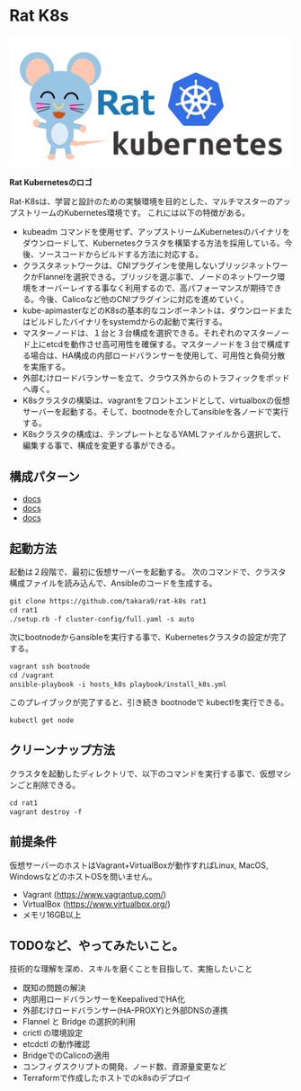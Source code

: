 # Rat K8s


![RatK8s Logo](docs/images/rat_logo.png)

**Rat Kubernetesのロゴ**


Rat-K8sは、学習と設計のための実験環境を目的とした、マルチマスターのアップストリームのKubernetes環境です。
これには以下の特徴がある。

* kubeadm コマンドを使用せず、アップストリームKubernetesのバイナリをダウンロードして、Kubernetesクラスタを構築する方法を採用している。今後、ソースコードからビルドする方法に対応する。
* クラスタネットワークは、CNIプラグインを使用しないブリッジネットワークかFlannelを選択できる。ブリッジを選ぶ事で、ノードのネットワーク環境をオーバーレイする事なく利用するので、高パフォーマンスが期待できる。今後、Calicoなど他のCNIプラグインに対応を進めていく。
* kube-apimasterなどのK8sの基本的なコンポーネントは、ダウンロードまたはビルドしたバイナリをsystemdからの起動で実行する。
* マスターノードは、１台と３台構成を選択できる。それぞれのマスターノード上にetcdを動作させ高可用性を確保する。マスターノードを３台で構成する場合は、HA構成の内部ロードバランサーを使用して、可用性と負荷分散を実施する。
* 外部むけロードバランサーを立て、クラウス外からのトラフィックをポッドへ導く。
* K8sクラスタの構築は、vagrantをフロントエンドとして、virtualboxの仮想サーバーを起動する。そして、bootnodeを介してansibleを各ノードで実行する。
* K8sクラスタの構成は、テンプレートとなるYAMLファイルから選択して、編集する事で、構成を変更する事ができる。

## 構成パターン

* [docs](docs/config-01.md)
* [docs](docs/config-02.md)
* [docs](docs/config-03.md)


## 起動方法

起動は２段階で、最初に仮想サーバーを起動する。
次のコマンドで、クラスタ構成ファイルを読み込んで、Ansibleのコードを生成する。

~~~
git clone https://github.com/takara9/rat-k8s rat1
cd rat1
./setup.rb -f cluster-config/full.yaml -s auto
~~~
次にbootnodeからansibleを実行する事で、Kubernetesクラスタの設定が完了する。

~~~
vagrant ssh bootnode
cd /vagrant
ansible-playbook -i hosts_k8s playbook/install_k8s.yml
~~~
このプレイブックが完了すると、引き続き bootnodeで kubectlを実行できる。

~~~
kubectl get node
~~~


## クリーンナップ方法
クラスタを起動したディレクトリで、以下のコマンドを実行する事で、仮想マシンごと削除できる。

~~~
cd rat1
vagrant destroy -f
~~~


## 前提条件

仮想サーバーのホストはVagrant+VirtualBoxが動作すればLinux, MacOS, WindowsなどのホストOSを問いません。

* Vagrant (https://www.vagrantup.com/)
* VirtualBox (https://www.virtualbox.org/)
* メモリ16GB以上



## TODOなど、やってみたいこと。

技術的な理解を深め、スキルを磨くことを目指して、実施したいこと

* 既知の問題の解決
* 内部用ロードバランサーをKeepalivedでHA化
* 外部むけロードバランサー(HA-PROXY)と外部DNSの連携
* Flannel と Bridge の選択的利用
* crictl の環境設定
* etcdctl の動作確認
* BridgeでのCalicoの適用
* コンフィグスクリプトの開発、ノード数、資源量変更など
* Terraformで作成したホストでのk8sのデプロイ

